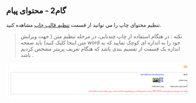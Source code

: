 ﻿## گام2  - محتوای پیام



تنظیم محتوای چاپ را می توانید از قسمت [تنظیم قالب چاپ](https://github.com/1stco/PayamGostarDocs/blob/master/help%202.5.4/Settings/Personalization-crm/Overview/General-information/Set%20the-print-template/Set%20the-print-template.md)   مشاهده کنید.

> نکته : در هنگام استفاده از چاپ چندتایی، در مرحله تنظیم متن ( جهت ویرایش متن اینجا کلیک کنید) باید صفحه word  خود را به اندازه ای کوچک نمایید که به اندازه یک قسمت از تقسیم بندی باشد که هنگام تعریف پرینتر مشخص کردیم باشد .

![](advertising-sendingprint-secondstep.png)

